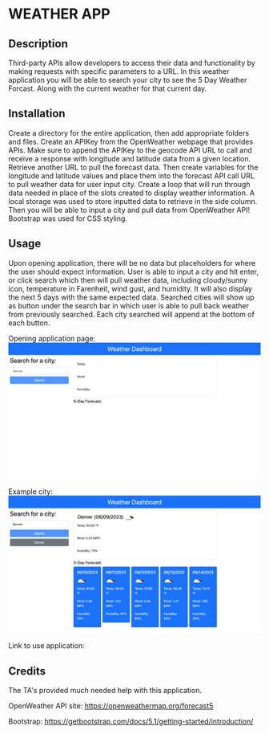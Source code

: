 # WEATHER APP

## Description

Third-party APIs allow developers to access their data and functionality by making requests with specific parameters to a URL. In this weather application you will be able to search your city to see the 5 Day Weather Forcast. Along with the current weather for that current day. 

## Installation

Create a directory for the entire application, then add appropriate folders and files.
Create an APIKey from the OpenWeather webpage that provides APIs. 
Make sure to append the APIKey to the geocode API URL to call and receive a response with longitude and latitude data from a given location. Retrieve another URL to pull the forecast data. 
Then create variables for the longitude and latitude values and place them into the forecast API call URL to pull weather data for user input city. 
Create a loop that will run through data needed in place of the slots created to display weather information. 
A local storage was used to store inputted data to retrieve in the side column. 
Then you will be able to input a city and pull data from OpenWeather API! 
Bootstrap was used for CSS styling.

## Usage

Upon opening application, there will be no data but placeholders for where the user should expect information. User is able to input a city and hit enter, or click search which then will pull weather data, including cloudy/sunny icon, temperature in Farenheit, wind gust, and humidity. It will also display the next 5 days with the same expected data. Searched cities will show up as button under the search bar in which user is able to pull back weather from previously searched. Each city searched will append at the bottom of each button.

Opening application page:
![alt text](./images/Screenshot%202023-06-09%20at%208.34.29%20PM.png)

Example city:
![alt text](./images/Screenshot%202023-06-09%20at%208.35.05%20PM.png)

Link to use application: 

## Credits

The TA's provided much needed help with this application. 

OpenWeather API site: https://openweathermap.org/forecast5

Bootstrap: https://getbootstrap.com/docs/5.1/getting-started/introduction/
